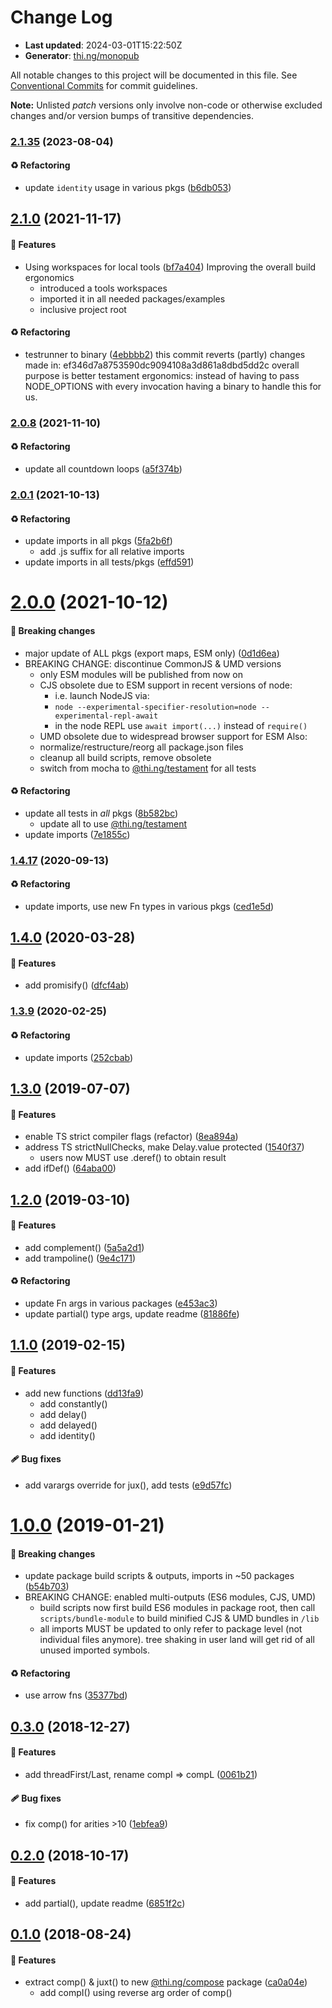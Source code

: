 # Change Log

- **Last updated**: 2024-03-01T15:22:50Z
- **Generator**: [thi.ng/monopub](https://thi.ng/monopub)

All notable changes to this project will be documented in this file.
See [Conventional Commits](https://conventionalcommits.org/) for commit guidelines.

**Note:** Unlisted _patch_ versions only involve non-code or otherwise excluded changes
and/or version bumps of transitive dependencies.

### [2.1.35](https://github.com/thi-ng/umbrella/tree/@thi.ng/compose@2.1.35) (2023-08-04)

#### ♻️ Refactoring

- update `identity` usage in various pkgs ([b6db053](https://github.com/thi-ng/umbrella/commit/b6db053))

## [2.1.0](https://github.com/thi-ng/umbrella/tree/@thi.ng/compose@2.1.0) (2021-11-17)

#### 🚀 Features

- Using workspaces for local tools ([bf7a404](https://github.com/thi-ng/umbrella/commit/bf7a404))
  Improving the overall build ergonomics
  - introduced a tools workspaces
  - imported it in all needed packages/examples
  - inclusive project root

#### ♻️ Refactoring

- testrunner to binary ([4ebbbb2](https://github.com/thi-ng/umbrella/commit/4ebbbb2))
  this commit reverts (partly) changes made in:
  ef346d7a8753590dc9094108a3d861a8dbd5dd2c
  overall purpose is better testament ergonomics:
  instead of having to pass NODE_OPTIONS with every invocation
  having a binary to handle this for us.

### [2.0.8](https://github.com/thi-ng/umbrella/tree/@thi.ng/compose@2.0.8) (2021-11-10)

#### ♻️ Refactoring

- update all countdown loops ([a5f374b](https://github.com/thi-ng/umbrella/commit/a5f374b))

### [2.0.1](https://github.com/thi-ng/umbrella/tree/@thi.ng/compose@2.0.1) (2021-10-13)

#### ♻️ Refactoring

- update imports in all pkgs ([5fa2b6f](https://github.com/thi-ng/umbrella/commit/5fa2b6f))
  - add .js suffix for all relative imports
- update imports in all tests/pkgs ([effd591](https://github.com/thi-ng/umbrella/commit/effd591))

# [2.0.0](https://github.com/thi-ng/umbrella/tree/@thi.ng/compose@2.0.0) (2021-10-12)

#### 🛑 Breaking changes

- major update of ALL pkgs (export maps, ESM only) ([0d1d6ea](https://github.com/thi-ng/umbrella/commit/0d1d6ea))
- BREAKING CHANGE: discontinue CommonJS & UMD versions
  - only ESM modules will be published from now on
  - CJS obsolete due to ESM support in recent versions of node:
    - i.e. launch NodeJS via:
    - `node --experimental-specifier-resolution=node --experimental-repl-await`
    - in the node REPL use `await import(...)` instead of `require()`
  - UMD obsolete due to widespread browser support for ESM
  Also:
  - normalize/restructure/reorg all package.json files
  - cleanup all build scripts, remove obsolete
  - switch from mocha to [@thi.ng/testament](https://github.com/thi-ng/umbrella/tree/main/packages/testament) for all tests

#### ♻️ Refactoring

- update all tests in _all_ pkgs ([8b582bc](https://github.com/thi-ng/umbrella/commit/8b582bc))
  - update all to use [@thi.ng/testament](https://github.com/thi-ng/umbrella/tree/main/packages/testament)
- update imports ([7e1855c](https://github.com/thi-ng/umbrella/commit/7e1855c))

### [1.4.17](https://github.com/thi-ng/umbrella/tree/@thi.ng/compose@1.4.17) (2020-09-13)

#### ♻️ Refactoring

- update imports, use new Fn types in various pkgs ([ced1e5d](https://github.com/thi-ng/umbrella/commit/ced1e5d))

## [1.4.0](https://github.com/thi-ng/umbrella/tree/@thi.ng/compose@1.4.0) (2020-03-28)

#### 🚀 Features

- add promisify() ([dfcf4ab](https://github.com/thi-ng/umbrella/commit/dfcf4ab))

### [1.3.9](https://github.com/thi-ng/umbrella/tree/@thi.ng/compose@1.3.9) (2020-02-25)

#### ♻️ Refactoring

- update imports ([252cbab](https://github.com/thi-ng/umbrella/commit/252cbab))

## [1.3.0](https://github.com/thi-ng/umbrella/tree/@thi.ng/compose@1.3.0) (2019-07-07)

#### 🚀 Features

- enable TS strict compiler flags (refactor) ([8ea894a](https://github.com/thi-ng/umbrella/commit/8ea894a))
- address TS strictNullChecks, make Delay.value protected ([1540f37](https://github.com/thi-ng/umbrella/commit/1540f37))
  - users now MUST use .deref() to obtain result
- add ifDef() ([64aba00](https://github.com/thi-ng/umbrella/commit/64aba00))

## [1.2.0](https://github.com/thi-ng/umbrella/tree/@thi.ng/compose@1.2.0) (2019-03-10)

#### 🚀 Features

- add complement() ([5a5a2d1](https://github.com/thi-ng/umbrella/commit/5a5a2d1))
- add trampoline() ([9e4c171](https://github.com/thi-ng/umbrella/commit/9e4c171))

#### ♻️ Refactoring

- update Fn args in various packages ([e453ac3](https://github.com/thi-ng/umbrella/commit/e453ac3))
- update partial() type args, update readme ([81886fe](https://github.com/thi-ng/umbrella/commit/81886fe))

## [1.1.0](https://github.com/thi-ng/umbrella/tree/@thi.ng/compose@1.1.0) (2019-02-15)

#### 🚀 Features

- add new functions ([dd13fa9](https://github.com/thi-ng/umbrella/commit/dd13fa9))
  - add constantly()
  - add delay()
  - add delayed()
  - add identity()

#### 🩹 Bug fixes

- add varargs override for jux(),  add tests ([e9d57fc](https://github.com/thi-ng/umbrella/commit/e9d57fc))

# [1.0.0](https://github.com/thi-ng/umbrella/tree/@thi.ng/compose@1.0.0) (2019-01-21)

#### 🛑 Breaking changes

- update package build scripts & outputs, imports in ~50 packages ([b54b703](https://github.com/thi-ng/umbrella/commit/b54b703))
- BREAKING CHANGE: enabled multi-outputs (ES6 modules, CJS, UMD)
  - build scripts now first build ES6 modules in package root, then call
    `scripts/bundle-module` to build minified CJS & UMD bundles in `/lib`
  - all imports MUST be updated to only refer to package level
    (not individual files anymore). tree shaking in user land will get rid of
    all unused imported symbols.

#### ♻️ Refactoring

- use arrow fns ([35377bd](https://github.com/thi-ng/umbrella/commit/35377bd))

## [0.3.0](https://github.com/thi-ng/umbrella/tree/@thi.ng/compose@0.3.0) (2018-12-27)

#### 🚀 Features

- add threadFirst/Last, rename compI => compL ([0061b21](https://github.com/thi-ng/umbrella/commit/0061b21))

#### 🩹 Bug fixes

- fix comp() for arities >10 ([1ebfea9](https://github.com/thi-ng/umbrella/commit/1ebfea9))

## [0.2.0](https://github.com/thi-ng/umbrella/tree/@thi.ng/compose@0.2.0) (2018-10-17)

#### 🚀 Features

- add partial(), update readme ([6851f2c](https://github.com/thi-ng/umbrella/commit/6851f2c))

## [0.1.0](https://github.com/thi-ng/umbrella/tree/@thi.ng/compose@0.1.0) (2018-08-24)

#### 🚀 Features

- extract comp() & juxt() to new [@thi.ng/compose](https://github.com/thi-ng/umbrella/tree/main/packages/compose) package ([ca0a04e](https://github.com/thi-ng/umbrella/commit/ca0a04e))
  - add compI() using reverse arg order of comp()
